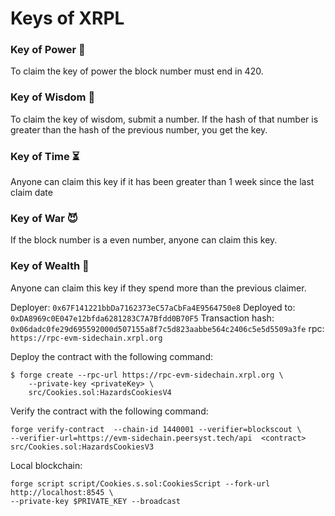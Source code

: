 # Keys of XRPL

### Key of Power 💪
To claim the key of power the block number must end in 420.

### Key of Wisdom 🧠
To claim the key of wisdom, submit a number. If the hash of that number is greater than the hash of the previous number, you get the key. 

### Key of Time ⏳
Anyone can claim this key if it has been greater than 1 week since the last claim date 

### Key of War 😈
If the block number is a even number, anyone can claim this key.

### Key of Wealth 💸
Anyone can claim this key if they spend more than the previous claimer.

Deployer: `0x67F141221bbDa7162373eC57aCbFa4E9564750e8`
Deployed to: `0xDA8969c0E047e12bfda6281283C7A7Bfdd0B70F5`
Transaction hash: `0x06dadc0fe29d695592000d507155a8f7c5d823aabbe564c2406c5e5d5509a3fe`
rpc: `https://rpc-evm-sidechain.xrpl.org`

Deploy the contract with the following command:
```
$ forge create --rpc-url https://rpc-evm-sidechain.xrpl.org \
    --private-key <privateKey> \
    src/Cookies.sol:HazardsCookiesV4
```

Verify the contract with the following command:
```
forge verify-contract  --chain-id 1440001 --verifier=blockscout \
--verifier-url=https://evm-sidechain.peersyst.tech/api  <contract>   src/Cookies.sol:HazardsCookiesV3
```

Local blockchain:
```
forge script script/Cookies.s.sol:CookiesScript --fork-url http://localhost:8545 \
--private-key $PRIVATE_KEY --broadcast
```
